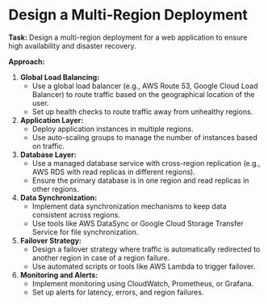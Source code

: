 # Design a Multi-Region Deployment

**Task:** Design a multi-region deployment for a web application to ensure high availability and disaster recovery.

**Approach:**

1. **Global Load Balancing:**
    - Use a global load balancer (e.g., AWS Route 53, Google Cloud Load Balancer) to route traffic based on the geographical location of the user.
    - Set up health checks to route traffic away from unhealthy regions.
2. **Application Layer:**
    - Deploy application instances in multiple regions.
    - Use auto-scaling groups to manage the number of instances based on traffic.
3. **Database Layer:**
    - Use a managed database service with cross-region replication (e.g., AWS RDS with read replicas in different regions).
    - Ensure the primary database is in one region and read replicas in other regions.
4. **Data Synchronization:**
    - Implement data synchronization mechanisms to keep data consistent across regions.
    - Use tools like AWS DataSync or Google Cloud Storage Transfer Service for file synchronization.
5. **Failover Strategy:**
    - Design a failover strategy where traffic is automatically redirected to another region in case of a region failure.
    - Use automated scripts or tools like AWS Lambda to trigger failover.
6. **Monitoring and Alerts:**
    - Implement monitoring using CloudWatch, Prometheus, or Grafana.
    - Set up alerts for latency, errors, and region failures.